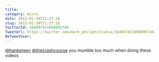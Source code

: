```yaml
---
title: 
category: micro
date: 2012-01-30T21:27:28
slug: 2012-01-30T21:27:28
TwitterId: 164097421608095744
TweetUrl: https://twitter.com/mark_philpot/status/164097421608095744
ReTweetUser: 
---
```


[@hankgreen](https://twitter.com/hankgreen) [@thecrashcourse](https://twitter.com/thecrashcourse) you mumble too much when doing these videos